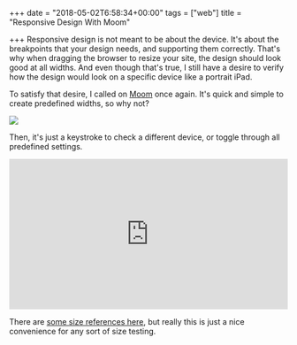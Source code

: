 +++
date = "2018-05-02T6:58:34+00:00"
tags = ["web"]
title = "Responsive Design With Moom"

+++
Responsive design is not meant to be about the device. It's about the breakpoints that your design needs, and supporting them correctly. That's why when dragging the browser to resize your site, the design should look good at all widths. And even though that's true, I still have a desire to verify how the design would look on a specific device like a portrait iPad.

<!--more-->

To satisfy that desire, I called on [Moom](https://manytricks.com/moom/) once again. It's quick and simple to create predefined widths, so why not?

![](/uploads/2018/05/01/responsive.png)

Then, it's just a keystroke to check a different device, or toggle through all predefined settings.

<div style='position:relative;padding-bottom:54%'><iframe src='https://gfycat.com/ifr/AmazingBelatedEmperorshrimp' frameborder='0' scrolling='no' width='100%' height='100%' style='position:absolute;top:0;left:0' allowfullscreen></iframe></div>

There are [some size references here](https://stackoverflow.com/questions/21574881/responsive-design-with-media-query-screen-size), but really this is just a nice convenience for any sort of size testing.